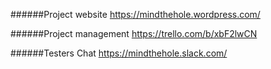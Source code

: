 ######Project website
https://mindthehole.wordpress.com/

######Project management
https://trello.com/b/xbF2lwCN

######Testers Chat
https://mindthehole.slack.com/
